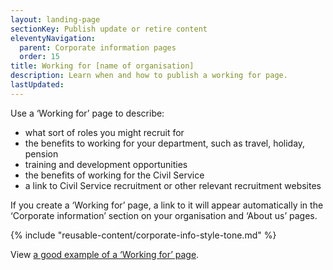 ```yaml
---
layout: landing-page
sectionKey: Publish update or retire content
eleventyNavigation:
  parent: Corporate information pages
  order: 15
title: Working for [name of organisation]
description: Learn when and how to publish a working for page. 
lastUpdated:
---
```


Use a ‘Working for’ page to describe:

* what sort of roles you might recruit for
* the benefits to working for your department, such as travel, holiday, pension
* training and development opportunities
* the benefits of working for the Civil Service
* a link to Civil Service recruitment or other relevant recruitment websites

If you create a ‘Working for’ page, a link to it will appear automatically in the ‘Corporate information’ section on your organisation and ‘About us’ pages.

{% include "reusable-content/corporate-info-style-tone.md" %}

View [a good example of a ‘Working for’ page](https://www.gov.uk/government/organisations/environment-agency/about/recruitment).